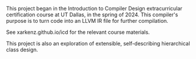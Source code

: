 This project began in the Introduction to Compiler Design extracurricular certification course at UT Dallas, in the spring of 2024.
This compiler's purpose is to turn code into an LLVM IR file for further compilation.

See xarkenz.github.io/icd for the relevant course materials.

This project is also an exploration of extensible, self-describing hierarchical class design.
